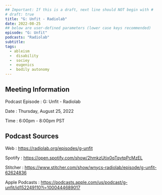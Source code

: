 ```yaml
---
## Important: If this is a draft, next line should NOT begin with #
# draft: true
title: "G: Unfit - Radiolab"
date: 2022-08-25
## below are user-defined parameters (lower case keys recommended)
episode: "G: Unfit"
podcasts: "Radiolab"
subtitle:
tags:
  - ableism
  -  disability
  -  sociey
  -  eugenics
  -  bodily autonomy
---
```


## Meeting Information

Podcast Episode
:   G: Unfit - Radiolab

Date
:   Thursday, August 25, 2022

Time
:   6:00pm - 8:00pm PST

## Podcast Sources

Web
:   https://radiolab.org/episodes/g-unfit

Spotify
:   https://open.spotify.com/show/2hmkzUtix0qTqvtpPcMzEL

Stitcher
:   https://www.stitcher.com/show/wnycs-radiolab/episode/g-unfit-62624836

Apple Podcasts
:   https://podcasts.apple.com/us/podcast/g-unfit/id152249110?i=1000444689017

